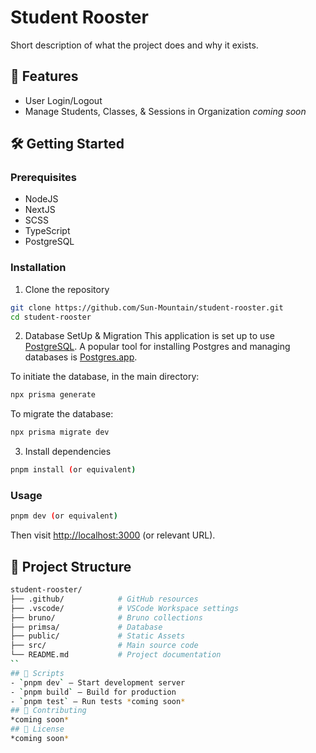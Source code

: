 # Student Rooster

Short description of what the project does and why it exists.

## 🚀 Features
- User Login/Logout
- Manage Students, Classes, & Sessions in Organization *coming soon*

## 🛠️ Getting Started

### Prerequisites
- NodeJS
- NextJS
- SCSS
- TypeScript
- PostgreSQL
### Installation
1. Clone the repository
```bash
git clone https://github.com/Sun-Mountain/student-rooster.git
cd student-rooster
```

2. Database SetUp & Migration
This application is set up to use [PostgreSQL](https://www.postgresql.org). A popular tool for installing Postgres and managing databases is [Postgres.app](https://postgresapp.com).

To initiate the database, in the main directory:
```bash
npx prisma generate
```

To migrate the database:
```bash
npx prisma migrate dev
```

3. Install dependencies
```bash
pnpm install (or equivalent)
```
### Usage
```bash
pnpm dev (or equivalent)
```
Then visit [http://localhost:3000](http://localhost:3000) (or relevant URL).
## 📁 Project Structure
```bash
student-rooster/
├── .github/            # GitHub resources
├── .vscode/            # VSCode Workspace settings
├── bruno/              # Bruno collections
├── primsa/             # Database
├── public/             # Static Assets
├── src/                # Main source code
└── README.md           # Project documentation
``
## 🧪 Scripts
- `pnpm dev` – Start development server
- `pnpm build` – Build for production
- `pnpm test` – Run tests *coming soon*
## 🤝 Contributing
*coming soon*
## 📄 License
*coming soon*